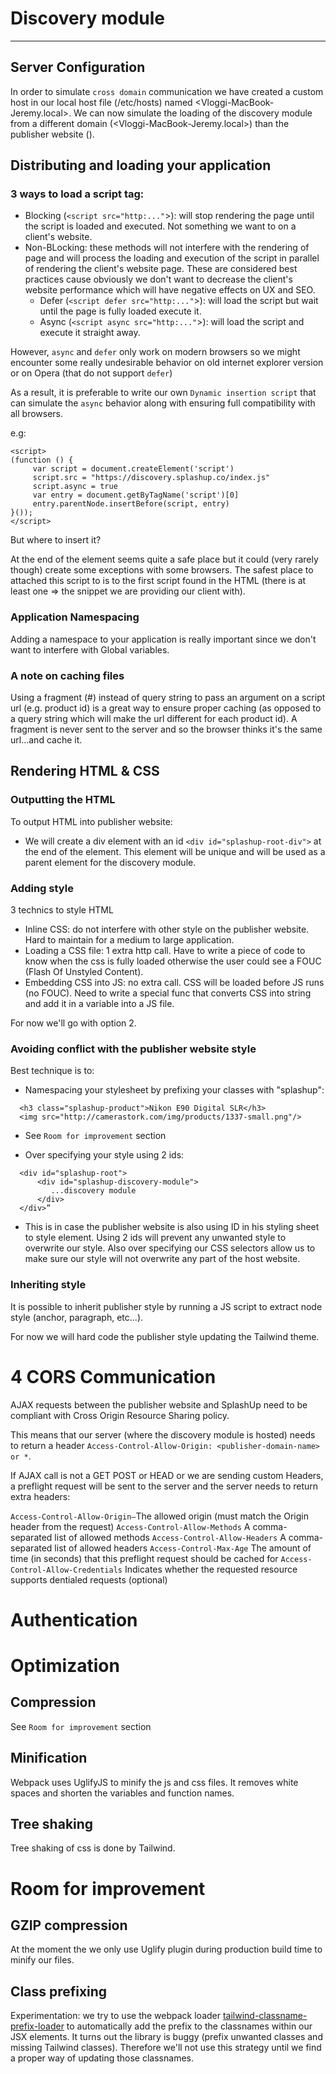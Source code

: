 # Discovery module
---
## Server Configuration

In order to simulate `cross domain` communication we have created a custom host in our local host file (/etc/hosts) named <Vloggi-MacBook-Jeremy.local>. We can now simulate the loading of the discovery module from a different domain (<Vloggi-MacBook-Jeremy.local>) than the publisher website (<localhost>).

## Distributing and loading your application

### 3 ways to load a script tag:

- Blocking (`<script src="http:..."`>): will stop rendering the page until the script is loaded and executed. Not something we want to on a client's website.
- Non-BLocking: these methods will not interfere with the rendering of page and will process the loading and execution of the script in parallel of rendering the client's website page. These are considered best practices cause obviously we don't want to decrease the client's website performance which will have negative effects on UX and SEO.
  - Defer (`<script defer src="http:..."`>): will load the script but wait until the page is fully loaded execute it.
  - Async (`<script async src="http:..."`>): will load the script and execute it straight away.

However, `async` and `defer` only work on modern browsers so we might encounter some really undesirable behavior on old internet explorer version or on Opera (that do not support `defer`)

As a result, it is preferable to write our own `Dynamic insertion script` that can simulate the `async` behavior along with ensuring full compatibility with all browsers.

e.g:

```
<script>
(function () {
     var script = document.createElement('script')
     script.src = "https://discovery.splashup.co/index.js"
     script.async = true
     var entry = document.getByTagName('script')[0]
     entry.parentNode.insertBefore(script, entry)
}());
</script>
```

But where to insert it?

At the end of the <body> element seems quite a safe place but it could (very rarely though) create some exceptions with some browsers. The safest place to attached this script to is to the first script found in the HTML (there is at least one => the snippet we are providing our client with).

### Application Namespacing

Adding a namespace to your application is really important since we don't want to interfere with Global variables.

### A note on caching files

Using a fragment (#) instead of query string to pass an argument on a script url (e.g. product id) is a great way to ensure proper caching (as opposed to a query string which will make the url different for each product id). A fragment is never sent to the server and so the browser thinks it's the same url...and cache it.

## Rendering HTML & CSS

### Outputting the HTML

To output HTML into publisher website:

- We will create a div element with an id ```<div id="splashup-root-div">``` at the end of the <body> element. This element will be unique and will be used as a parent element for the discovery module.

### Adding style

3 technics to style HTML

- Inline CSS: do not interfere with other style on the publisher website. Hard to maintain for a medium to large application.
- Loading a CSS file: 1 extra http call. Have to write a piece of code to know when the css is fully loaded otherwise the user could see a FOUC (Flash Of Unstyled Content).
- Embedding CSS into JS: no extra call. CSS will be loaded before JS runs (no FOUC). Need to write a special func that converts CSS into string and add it in a variable into a JS file.

For now we'll go with option 2.

### Avoiding conflict with the publisher website style

Best technique is to:

- Namespacing your stylesheet by prefixing your classes with "splashup":
```
  <h3 class="splashup-product">Nikon E90 Digital SLR</h3>
  <img src="http://camerastork.com/img/products/1337-small.png"/>
```
* See `Room for improvement` section

- Over specifying your style using 2 ids:
```
  <div id="splashup-root">
      <div id="splashup-discovery-module">
         ...discovery module
      </div>
  </div>”
```

* This is in case the publisher website is also using ID in his styling sheet to style element. Using 2 ids will prevent any unwanted style to overwrite our style. Also over specifying our CSS selectors allow us to make sure our style will not overwrite any part of the host website.

### Inheriting style

It is possible to inherit publisher style by running a JS script to extract node style (anchor, paragraph, etc...).

For now we will hard code the publisher style updating the Tailwind theme.

# 4 CORS Communication

AJAX requests between the publisher website and SplashUp need to be compliant with Cross Origin Resource Sharing policy.

This means that our server (where the discovery module is hosted) needs to return a header `Access-Control-Allow-Origin: <publisher-domain-name> or *`.

If AJAX call is not a GET POST or HEAD or we are sending custom Headers, a preflight request will be sent to the server and the server needs to return extra headers:

`Access-Control-Allow-Origin—`The allowed origin (must match the Origin header from the request)
`Access-Control-Allow-Methods` A comma-separated list of allowed methods
`Access-Control-Allow-Headers` A comma-separated list of allowed headers
`Access-Control-Max-Age` The amount of time (in seconds) that this preflight request should be cached for
`Access-Control-Allow-Credentials` Indicates whether the requested resource supports dentialed requests (optional)

# Authentication

# Optimization

## Compression

See `Room for improvement` section

## Minification

Webpack uses UglifyJS to minify the js and css files. It removes white spaces and shorten the variables and function names.

## Tree shaking

Tree shaking of css is done by Tailwind.

# Room for improvement

## GZIP compression

At the moment the we only use Uglify plugin during production build time to minify our files.

## Class prefixing

Experimentation: we try to use the webpack loader [tailwind-classname-prefix-loader](https://github.com/frankleng/tailwind-classname-prefix-loader) to automatically add the prefix to the classnames within our JSX elements. It turns out the library is buggy (prefix unwanted classes and missing Tailwind classes). Therefore we'll not use this strategy until we find a proper way of updating those classnames.